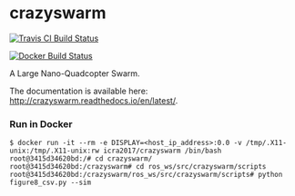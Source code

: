 # crazyswarm

[![Travis CI Build Status](https://travis-ci.org/ICRA2017/crazyswarm.svg?branch=reproducible)](https://travis-ci.org/ICRA2017/crazyswarm)

[![Docker Build Status](https://dockerbuildbadges.quelltext.eu/status.svg?organization=icra2017&repository=crazyswarm)](https://hub.docker.com/r/icra2017/crazyswarm/builds/) 

A Large Nano-Quadcopter Swarm.

The documentation is available here: http://crazyswarm.readthedocs.io/en/latest/.

### Run in Docker

```
$ docker run -it --rm -e DISPLAY=<host_ip_address>:0.0 -v /tmp/.X11-unix:/tmp/.X11-unix:rw icra2017/crazyswarm /bin/bash
root@3415d34620bd:/# cd crazyswarm/
root@3415d34620bd:/crazyswarm# cd ros_ws/src/crazyswarm/scripts
root@3415d34620bd:/crazyswarm/ros_ws/src/crazyswarm/scripts# python figure8_csv.py --sim
```
